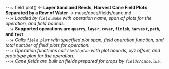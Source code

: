 --:~ field.plot() <- **Layer Sand and Reeds, Harvest Cane Field Plots Separated by a Row of Water** -> muse/docs/fields/cane.md    
--:+ _Loaded by `field.make` with operation name, span of plots for the operation, and field bounds._    
--:+ **Supported operations are `quarry`, `layer`, `cover`, `finish`, `harvest`, `path`, and `test`**    
--:+ _Calls `field.plot` with specified plot span, field operation function, and total number of field plots for operation._    
--:+ _Operation functions call `field.plan` with plot bounds, xyz offset, and prototype plan for the operation._    
--:+ _Cane fields are built on fields prepared for crops by `fields/cane.lua`._  